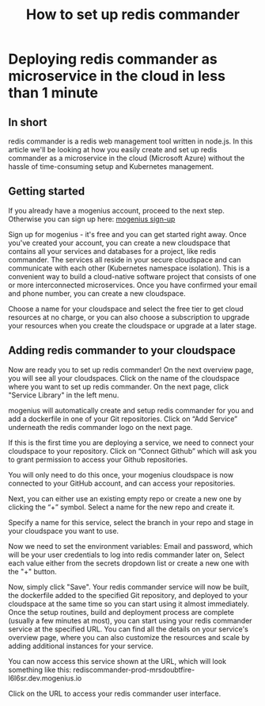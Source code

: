 ﻿---
sidebar_position: 22
title: How to set up redis commander
---

# Deploying redis commander as microservice in the cloud in less than 1 minute


## In short

redis commander is a redis web management tool written in node.js. In this article we'll be looking at how you easily create and set up redis commander as a microservice in the cloud (Microsoft Azure) without the hassle of time-consuming setup and Kubernetes management.

## Getting started

If you already have a mogenius account, proceed to the next step. Otherwise you can sign up here: [mogenius sign-up](https://studio.mogenius.com/user/registration)

Sign up for mogenius - it's free and you can get started right away. Once you've created your account, you can create a new cloudspace that contains all your services and databases for a project, like redis commander. The services all reside in your secure cloudspace and can communicate with each other (Kubernetes namespace isolation). This is a convenient way to build a cloud-native software project that consists of one or more interconnected microservices. Once you have confirmed your email and phone number, you can create a new cloudspace.

Choose a name for your cloudspace and select the free tier to get cloud resources at no charge, or you can also choose a subscription to upgrade your resources when you create the cloudspace or upgrade at a later stage.

## Adding redis commander to your cloudspace

Now are ready you to set up redis commander! On the next overview page, you will see all your cloudspaces. Click on the name of the cloudspace where you want to set up redis commander. On the next page, click "Service Library" in the left menu.

mogenius will automatically create and setup redis commander for you and add a dockerfile in one of your Git repositories. Click on “Add Service” underneath the redis commander logo on the next page.

If this is the first time you are deploying a service, we need to connect your cloudspace to your repository. Click on “Connect Github” which will ask you to grant permission to access your Github repositories.

You will only need to do this once, your mogenius cloudspace is now connected to your GitHub account, and can access your repositories.

Next, you can either use an existing empty repo or create a new one by clicking the “+” symbol. Select a name for the new repo and create it.

Specify a name for this service, select the branch in your repo and stage in your cloudspace you want to use.

Now we need to set the environment variables: Email and password, which will be your user credentials to log into redis commander later on, Select each value either from the secrets dropdown list or create a new one with the "+" button.

Now, simply click "Save". Your redis commander service will now be built, the dockerfile added to the specified Git repository, and deployed to your cloudspace at the same time so you can start using it almost immediately. Once the setup routines, build and deployment process are complete (usually a few minutes at most), you can start using your redis commander service at the specified URL. You can find all the details on your service's overview page, where you can also customize the resources and scale by adding additional instances for your service.

You can now access this service shown at the URL, which will look something like this: rediscommander-prod-mrsdoubtfire-l6l6sr.dev.mogenius.io

Click on the URL to access your redis commander user interface.

